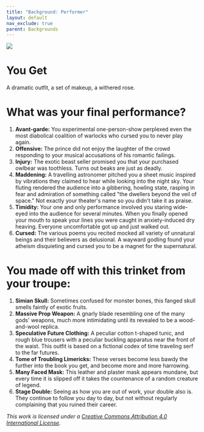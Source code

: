 ```yaml
---
title: "Background: Performer"
layout: default
nav_exclude: true
parent: Backgrounds
---
```


![](https://www.musikalessons.com/blog/wp-content/uploads/2016/06/flutes-middle-ages-268x300.jpg?x55391)

# You Get

A dramatic outfit, a set of makeup, a withered rose.

# What was your final performance?

1. **Avant-garde:** You experimental one-person-show perplexed even the most diabolical coalition of warlocks who cursed you to never play again.
2. **Offensive:** The prince did not enjoy the laughter of the crowd responding to your musical accusations of his romantic failings.
3. **Injury:** The exotic beast seller promised you that your purchased owlbear was toothless. Turns out beaks are just as deadly.
4. **Maddening:** A travelling astronomer pitched you a sheet music inspired by vibrations they claimed to hear while looking into the night sky. Your fluting rendered the audience into a gibbering, howling state, rasping in fear and admiration of something called "the dwellers beyond the veil of space." Not exactly your theater's name so you didn't take it as praise.
5. **Timidity:** Your one and only performance involved you staring wide-eyed into the audience for several minutes. When you finally opened your mouth to speak your lines you were caught in anxiety-induced dry heaving. Everyone uncomfortable got up and just walked out.
6. **Cursed:** The various poems you recited mocked all variety of unnatural beings and their believers as delusional. A wayward godling found your atheism disquieting and cursed you to be a magnet for the supernatural.

# You made off with this trinket from your troupe:

1. **Simian Skull:** Sometimes confused for monster bones, this fanged skull smells faintly of exotic fruits.
2. **Massive Prop Weapon:** A gnarly blade resembling one of the many gods' weapons, much more intimidating until its revealed to be a wood-and-wool replica.
3. **Speculative Future Clothing:** A peculiar cotton t-shaped tunic, and rough blue trousers with a peculiar buckling apparatus near the front of the waist. This outfit is based on a fictional codex of time traveling serf to the far futures.
4. **Tome of Troubling Limericks:** These verses become less bawdy the further into the book you get, and become more and more harrowing.
5. **Many Faced Mask:** This leather and plaster mask appears mundane, but every time it is slipped off it takes the countenance of a random creature of legend.
6. **Stage Double:** Seeing as how you are out of work, your double also is. They continue to follow you day to day, but not without regularly complaining that you ruined their career.

_This work is licensed under a [Creative Commons Attribution 4.0 International License](http://creativecommons.org/licenses/by/4.0/)._
